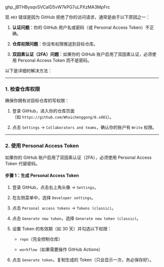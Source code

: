 
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

现 `403` 错误是因为 GitHub 拒绝了你的访问请求，通常是由于以下原因之一：

1. **认证问题**：你的 GitHub 用户名或密码（或 Personal Access Token）不正确。
    
2. **仓库权限问题**：你没有权限推送到目标仓库。
    
3. **双因素认证（2FA）问题**：如果你的 GitHub 账户启用了双因素认证，必须使用 Personal Access Token 而不是密码。
    

以下是详细的解决方法：

---

### **1. 检查仓库权限**

确保你拥有对目标仓库的写权限：

1. 登录 GitHub，进入你的仓库页面（如 `https://github.com/Whuichenggong/6.s081`）。
    
2. 点击 `Settings` -> `Collaborators and teams`，确认你的账户有 `Write` 权限。
    

---

### **2. 使用 Personal Access Token**

如果你的 GitHub 账户启用了双因素认证（2FA），必须使用 Personal Access Token 代替密码。

#### **步骤 1：生成 Personal Access Token**

1. 登录 GitHub，点击右上角头像 -> `Settings`。
    
2. 在左侧菜单中，选择 `Developer settings`。
    
3. 点击 `Personal access tokens` -> `Tokens (classic)`。
    
4. 点击 `Generate new token`，选择 `Generate new token (classic)`。
    
5. 设置 Token 的有效期（如 30 天）并勾选以下权限：
    
    - `repo`（完全控制仓库）
        
    - `workflow`（如果需要操作 GitHub Actions）
        
6. 点击 `Generate token`，复制生成的 Token（只会显示一次，务必保存好）。